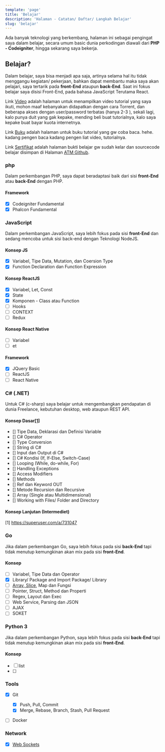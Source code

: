 ```yaml
---
template: 'page'
title: 'Belajar'
description: 'Halaman - Catatan/ Daftar/ Langkah Belajar'
slug: 'belajar'
---
```


Ada banyak teknologi yang berkembang, halaman ini sebagai pengingat saya dalam belajar, secara umum basic dunia perkodingan diawali dari **PHP - Codeigniter**, hingga sekarang saya bekerja.

## Belajar?

Dalam belajar, saya bisa menjadi apa saja, artinya selama hal itu tidak menggangu kegiatan/ pekerjaan, bahkan dapat membantu maka saya akan pelajari, saya tertarik pada **front-End** ataupun **back-End**. Saat ini fokus belajar saya disisi Front-End, pada bahasa JavaScript Terutama React.

Link [Video](/video) adalah halaman untuk menampilkan video tutorial yang saya ikuti, mohon maaf kebanyakan didapatkan dengan cara Torrent, dan beberapa akses dengan user/password terbatas (hanya 2-3 ), sekali lagi, kalo punya duit yang gak kepake, mending beli buat tutorialnya, kalo saya kepake buat bayar kuota internetnya.

Link [Buku](/buku) adalah halaman untuk buku tutorial yang gw coba baca. hehe. kadang pengen baca kadang pengen liat video, tutorialnya.

Link [Sertifikat](/sertifikat) adalah halaman bukti belajar gw sudah kelar dan sourcecode belajar disimpan di Halaman [ATM Github](https://github.com/amati-tiru-modifikasi).

### php

Dalam perkembangan PHP, saya dapat beradaptasi baik dari sisi **front-End** atau **back-End** dengan PHP.

#### Framework

- [x] Codeigniter Fundamental
- [x] Phalcon Fundamental

### JavaScript

Dalam perkembangan JavaScript, saya lebih fokus pada sisi **front-End** dan sedang mencoba untuk sisi back-end dengan Teknologi NodeJS.

#### Konsep JS

- [x] Variabel, Tipe Data, Mutation, dan Coersion Type
- [x] Function Declaration dan Function Expression

#### Konsep ReactJS

- [x] Variabel, Let, Const
- [x] State
- [x] Komponen - Class atau Function
- [ ] Hooks
- [ ] CONTEXT
- [ ] Redux

#### Konsep React Native

- [ ] Variabel
- [ ] et

#### Framework

- [x] JQuery Basic
- [ ] ReactJS
- [ ] React Native

### C# (.NET)

Untuk C# (c-sharp) saya belajar untuk mengembangkan pendapatan di dunia Freelance, kebutuhan desktop, web ataupun REST API.

#### Konsep Dasar[[1]](#1)

- [] Tipe Data, Deklarasi dan Definisi Variable
- [] C# Operator
- [] Type Conversion
- [] String di C#
- [] Input dan Output di C#
- [] C# Kondisi (If, If-Else, Switch-Case)
- [] Looping (While, do-while, For)
- [] Handling Exceptions
- [] Access Modifiers
- [] Methods
- [] Ref dan Keyword OUT
- [] Metode Recursion dan Recursive
- [] Array (Single atau Multidimensional)
- [] Working with Files/ Folder and Directory

#### Konsep Lanjutan (Intermediet)


<a id="1">[1] https://superuser.com/a/731047</a>

### Go

Jika dalam perkembangan Go, saya lebih fokus pada sisi **back-End** tapi tidak menutup kemungkinan akan mix pada sisi **front-End**.

#### Konsep

- [ ] Variabel, Tipe Data dan Operator
- [x] Library/ Package and Import Package/ Library
- [ ] [Array, Slice](/memahami-slice-array-di-golang), Map dan Fungsi
- [ ] Pointer, Struct, Method dan Properti
- [ ] Regex, Layout dan Exec
- [ ] Web Service, Parsing dan JSON
- [ ] AJAX
- [ ] SOKET

### Python 3

Jika dalam perkembangan Python, saya lebih fokus pada sisi **back-End** tapi tidak menutup kemungkinan akan mix pada sisi **front-End**.

#### Konsep
- [ ] list
- [ ] 

### Tools

- [x] Git

  - [x] Push, Pull, Commit
  - [x] Merge, Rebase, Branch, Stash, Pull Request

- [ ] Docker

### Network

- [x] [Web Sockets](/library-esc-post-dicodeigniter-server-side-printing)
